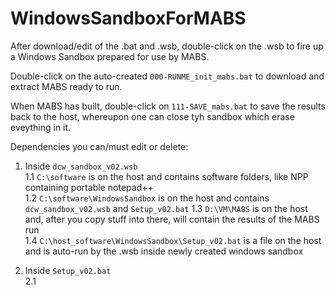 # WindowsSandboxForMABS

After download/edit of the .bat and .wsb, double-click on the .wsb to fire up a Windows Sandbox prepared for use by MABS.   

Double-click on the auto-created `000-RUNME_init_mabs.bat` to download and extract MABS ready to run.   

When MABS has built, double-click on `111-SAVE_mabs.bat` to save the results back to the host, whereupon one can close tyh sandbox which erase eveything in it.   

Dependencies you can/must edit or delete:   
  1. Inside `dcw_sandbox_v02.wsb`   
    1.1 `C:\software` is on the host and contains software folders, like NPP containing portable notepad++   
    1.2 `C:\software\WindowsSandbox` is on the host and contains `dcw_sandbox_v02.wsb` and `Setup_v02.bat`
    1.3 `D:\VM\MABS` is on the host and, after you copy stuff into there, will contain the results of the MABS run   
    1.4 `C:\host_software\WindowsSandbox\Setup_v02.bat` is a file on the host and is auto-run by the .wsb inside newly created windows sandbox

  2. Inside `Setup_v02.bat`   
    2.1  
